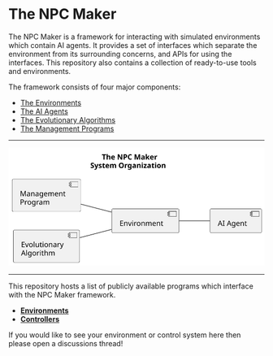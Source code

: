 # The NPC Maker

The NPC Maker is a framework for interacting with simulated environments which
contain AI agents. It provides a set of interfaces which separate the
environment from its surrounding concerns, and APIs for using the interfaces.
This repository also contains a collection of ready-to-use tools and environments.

The framework consists of four major components:
* [The Environments](/docs/environments.md)
* [The AI Agents](/docs/controllers.md)
* [The Evolutionary Algorithms](/docs/evolution.md)
* [The Management Programs](/docs/management.md)

---

![System Organization Diagram](/docs/images/system_organization.svg)

---

This repository hosts a list of publicly available programs which interface
with the NPC Maker framework.

* [**Environments**](environments.md)  
* [**Controllers**](controllers.md)  

If you would like to see your environment or control system here then please
open a discussions thread!


